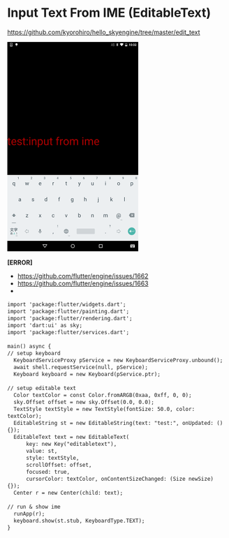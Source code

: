 # Input Text From IME (EditableText)

https://github.com/kyorohiro/hello_skyengine/tree/master/edit_text

![](screen.png)

**[ERROR]**
 * https://github.com/flutter/engine/issues/1662
 * https://github.com/flutter/engine/issues/1663
 * 
```
import 'package:flutter/widgets.dart';
import 'package:flutter/painting.dart';
import 'package:flutter/rendering.dart';
import 'dart:ui' as sky;
import 'package:flutter/services.dart';

main() async {
// setup keyboard
  KeyboardServiceProxy pService = new KeyboardServiceProxy.unbound();
  await shell.requestService(null, pService);
  Keyboard keyboard = new Keyboard(pService.ptr);

// setup editable text
  Color textColor = const Color.fromARGB(0xaa, 0xff, 0, 0);
  sky.Offset offset = new sky.Offset(0.0, 0.0);
  TextStyle textStyle = new TextStyle(fontSize: 50.0, color: textColor);
  EditableString st = new EditableString(text: "test:", onUpdated: () {});
  EditableText text = new EditableText(
      key: new Key("editabletext"),
      value: st,
      style: textStyle,
      scrollOffset: offset,
      focused: true,
      cursorColor: textColor, onContentSizeChanged: (Size newSize) {});
  Center r = new Center(child: text);

// run & show ime
  runApp(r);
  keyboard.show(st.stub, KeyboardType.TEXT);
}
```